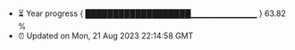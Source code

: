 - ⏳ Year progress { ███████████████████▁▁▁▁▁▁▁▁▁▁▁ } 63.82 %
- ⏰ Updated on Mon, 21 Aug 2023 22:14:58 GMT

